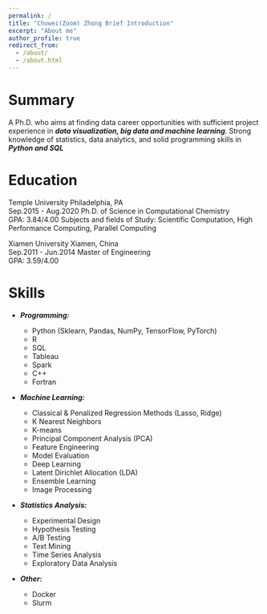 ```yaml
---
permalink: /
title: "Chuwei(Zoom) Zhong Brief Introduction"
excerpt: "About me"
author_profile: true
redirect_from: 
  - /about/
  - /about.html
---
```


Summary
======
A Ph.D. who aims at finding data career opportunities with sufficient project experience in ***data visualization, big data and machine learning***. Strong knowledge of statistics, data analytics, and solid programming skills in ***Python and SQL***

Education
======
Temple University 
Philadelphia, PA                      
Sep.2015 - Aug.2020
Ph.D. of Science in Computational Chemistry             
GPA: 3.84/4.00
Subjects and fields of Study: Scientific Computation, High Performance Computing, Parallel Computing

Xiamen University Xiamen, China                         
Sep.2011 - Jun.2014
Master of Engineering                                 
GPA: 3.59/4.00


Skills
======

* ***Programming:***
  * Python (Sklearn, Pandas, NumPy, TensorFlow, PyTorch)
  * R
  * SQL
  * Tableau
  * Spark
  * C++
  * Fortran

* ***Machine Learning:***
  * Classical & Penalized Regression Methods (Lasso, Ridge)
  * K Nearest Neighbors
  * K-means
  * Principal Component Analysis (PCA)
  * Feature Engineering
  * Model Evaluation
  * Deep Learning
  * Latent Dirichlet Allocation (LDA)
  * Ensemble Learning
  * Image Processing

* ***Statistics Analysis:***
  * Experimental Design
  * Hypothesis Testing
  * A/B Testing
  * Text Mining
  * Time Series Analysis
  * Exploratory Data Analysis

* ***Other:***
  * Docker
  * Slurm
